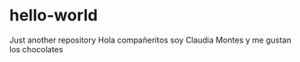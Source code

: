# hello-world
Just another repository
Hola compañeritos soy Claudia Montes y me gustan los chocolates
